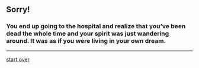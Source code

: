 ## Sorry!  
### You end up going to the hospital and realize that you’ve been dead the whole time and your spirit was just wandering around. It was as if you were living in your own dream.
---  
[start over](start.md)
